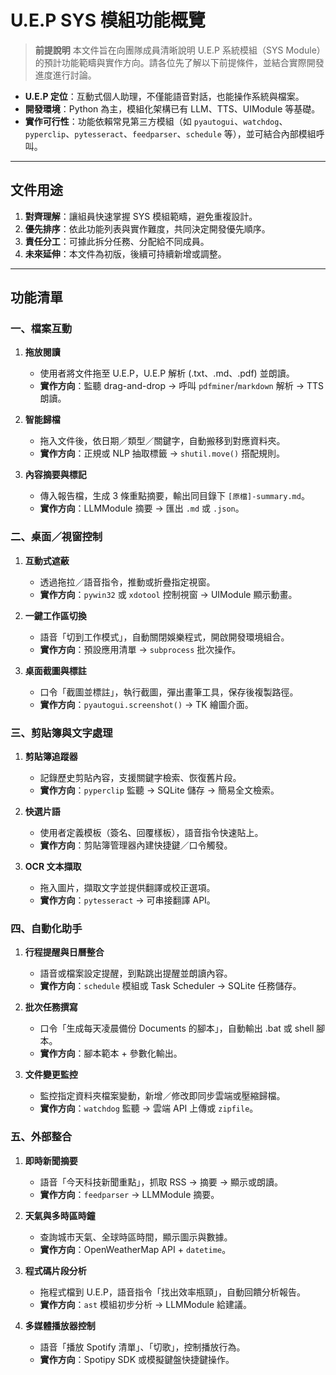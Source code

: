 # U.E.P SYS 模組功能概覽

> **前提說明**
> 本文件旨在向團隊成員清晰說明 U.E.P 系統模組（SYS Module）的預計功能範疇與實作方向。請各位先了解以下前提條件，並結合實際開發進度進行討論。

* **U.E.P 定位**：互動式個人助理，不僅能語音對話，也能操作系統與檔案。
* **開發環境**：Python 為主，模組化架構已有 LLM、TTS、UIModule 等基礎。
* **實作可行性**：功能依賴常見第三方模組（如 `pyautogui`、`watchdog`、`pyperclip`、`pytesseract`、`feedparser`、`schedule` 等），並可結合內部模組呼叫。

---

## 文件用途

1. **對齊理解**：讓組員快速掌握 SYS 模組範疇，避免重複設計。
2. **優先排序**：依此功能列表與實作難度，共同決定開發優先順序。
3. **責任分工**：可據此拆分任務、分配給不同成員。
4. **未來延伸**：本文件為初版，後續可持續新增或調整。

---

## 功能清單

### 一、檔案互動

1. **拖放閱讀**

   * 使用者將文件拖至 U.E.P，U.E.P 解析 (.txt、.md、.pdf) 並朗讀。
   * **實作方向**：監聽 drag-and-drop → 呼叫 `pdfminer`/`markdown` 解析 → TTS 朗讀。

2. **智能歸檔**

   * 拖入文件後，依日期／類型／關鍵字，自動搬移到對應資料夾。
   * **實作方向**：正規或 NLP 抽取標籤 → `shutil.move()` 搭配規則。

3. **內容摘要與標記**

   * 傳入報告檔，生成 3 條重點摘要，輸出同目錄下 `[原檔]-summary.md`。
   * **實作方向**：LLMModule 摘要 → 匯出 `.md` 或 `.json`。

### 二、桌面／視窗控制

1. **互動式遮蔽**

   * 透過拖拉／語音指令，推動或折疊指定視窗。
   * **實作方向**：`pywin32` 或 `xdotool` 控制視窗 → UIModule 顯示動畫。

2. **一鍵工作區切換**

   * 語音「切到工作模式」，自動關閉娛樂程式，開啟開發環境組合。
   * **實作方向**：預設應用清單 → `subprocess` 批次操作。

3. **桌面截圖與標註**

   * 口令「截圖並標註」，執行截圖，彈出畫筆工具，保存後複製路徑。
   * **實作方向**：`pyautogui.screenshot()` → TK 繪圖介面。

### 三、剪貼簿與文字處理

1. **剪貼簿追蹤器**

   * 記錄歷史剪貼內容，支援關鍵字檢索、恢復舊片段。
   * **實作方向**：`pyperclip` 監聽 → SQLite 儲存 → 簡易全文檢索。

2. **快選片語**

   * 使用者定義模板（簽名、回覆樣板），語音指令快速貼上。
   * **實作方向**：剪貼簿管理器內建快捷鍵／口令觸發。

3. **OCR 文本擷取**

   * 拖入圖片，擷取文字並提供翻譯或校正選項。
   * **實作方向**：`pytesseract` → 可串接翻譯 API。

### 四、自動化助手

1. **行程提醒與日曆整合**

   * 語音或檔案設定提醒，到點跳出提醒並朗讀內容。
   * **實作方向**：`schedule` 模組或 Task Scheduler → SQLite 任務儲存。

2. **批次任務撰寫**

   * 口令「生成每天凌晨備份 Documents 的腳本」，自動輸出 .bat 或 shell 腳本。
   * **實作方向**：腳本範本 + 參數化輸出。

3. **文件變更監控**

   * 監控指定資料夾檔案變動，新增／修改即同步雲端或壓縮歸檔。
   * **實作方向**：`watchdog` 監聽 → 雲端 API 上傳或 `zipfile`。

### 五、外部整合

1. **即時新聞摘要**

   * 語音「今天科技新聞重點」，抓取 RSS → 摘要 → 顯示或朗讀。
   * **實作方向**：`feedparser` → LLMModule 摘要。

2. **天氣與多時區時鐘**

   * 查詢城市天氣、全球時區時間，顯示圖示與數據。
   * **實作方向**：OpenWeatherMap API + `datetime`。

3. **程式碼片段分析**

   * 拖程式檔到 U.E.P，語音指令「找出效率瓶頸」，自動回饋分析報告。
   * **實作方向**：`ast` 模組初步分析 → LLMModule 給建議。

4. **多媒體播放器控制**

   * 語音「播放 Spotify 清單」、「切歌」，控制播放行為。
   * **實作方向**：Spotipy SDK 或模擬鍵盤快捷鍵操作。
